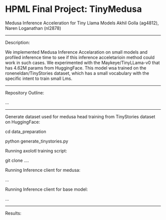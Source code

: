 # HPML Final Project: TinyMedusa
Medusa Inference Acceleration for Tiny Llama Models
Akhil Golla (ag4812), Naren Loganathan (nl2878)

---
Description:

We implemented Medusa Inference Accelaration on small models and profiled inference time to see if this inference acceletarioin method could work in such cases. We experimented with the Maykeye/TinyLLama-v0 that has 4.62M params from HuggingFace. This model wsa trained on the roneneldan/TinyStories dataset, which has a small vocabulary with the specific intent to train small Lms.

---

Repository Outline:

...

---
Generate dataset used for medusa head training from TinyStories dataset on HuggingFace:

cd data_preparation

python generate_tinystories.py

Running axolotl training script:

git clone ....

Running Inference client for medusa:

...

Running Inference client for base model:

...

---

Results:

